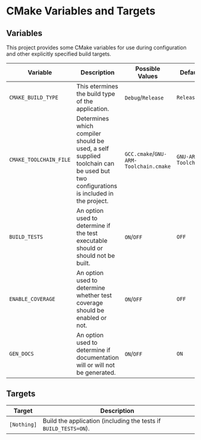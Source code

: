 # CMake Variables and Targets

## Variables
This project provides some CMake variables for use during configuration and other explicitly specified build targets.

| Variable           | Description     | Possible Values      | Default Value |
|--------------------|-----------------|----------------------|---------------|
| `CMAKE_BUILD_TYPE` | This etermines the build type of the application. | `Debug`/`Release`            | `Release`     |
| `CMAKE_TOOLCHAIN_FILE`| Determines which compiler should be used, a self supplied toolchain can be used but two configurations is included in the project. | `GCC.cmake`/`GNU-ARM-Toolchain.cmake`| `GNU-ARM-Toolchain.cmake`|
| `BUILD_TESTS`| An option used to determine if the test executable should or should not be built.| `ON`/`OFF`| `OFF`|
| `ENABLE_COVERAGE`| An option used to determine whether test coverage should be enabled or not.| `ON`/`OFF`| `OFF`|
| `GEN_DOCS`| An option used to determine if documentation will or will not be generated. | `ON`/`OFF`| `ON`|

## Targets
| Target           | Description                                                       |
|------------------|-------------------------------------------------------------------|
| `[Nothing]`      | Build the application (including the tests if `BUILD_TESTS=ON`).  |
